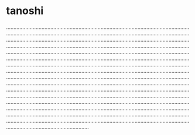 # tanoshi
........................................................................................................................................................................................................................................................................................................................................................................................................................................................................................................................................................................................................................................................................................................................................................................................................................................................................................................................................................................................................................................................................................................................................................................................................................................................................................................................................................................................................................................................................................................................................................................................................................................................................................................................................................................................................................................................................................................................................................................................................................................................................................................................